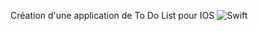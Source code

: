 Création d'une application de To Do List pour IOS
![Swift](https://img.shields.io/badge/swift-F54A2A?style=for-the-badge&logo=swift&logoColor=white)
